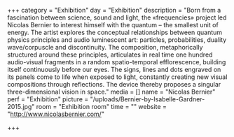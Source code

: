 +++
category = "Exhibition"
day = "Exhibition"
description = "Born from a fascination between science, sound and light, the «frequencies» project led Nicolas Bernier to interest himself with the quantum – the smallest unit of energy. The artist explores the conceptual relationships between quantum physics principles and audio luminescent art: particles, probabilities, duality wave/corpuscle and discontinuity. The composition, metaphorically structured around these principles, articulates in real time one hundred audio-visual fragments in a random spatio-temporal efflorescence, building itself continuously before our eyes. The signs, lines and dots engraved on its panels come to life when exposed to light, constantly creating new visual compositions through reflections. The device thereby proposes a singular three-dimensional vision in space."
media = []
name = "Nicolas Bernier"
perf = "Exhibition"
picture = "/uploads/Bernier-by-Isabelle-Gardner-2015.jpg"
room = "Exhibition room"
time = ""
website = "http://www.nicolasbernier.com/"

+++
